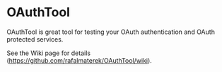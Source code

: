 OAuthTool
=========

OAuthTool is great tool for testing your OAuth authentication and OAuth protected services.

See the Wiki page for details (https://github.com/rafalmaterek/OAuthTool/wiki).
